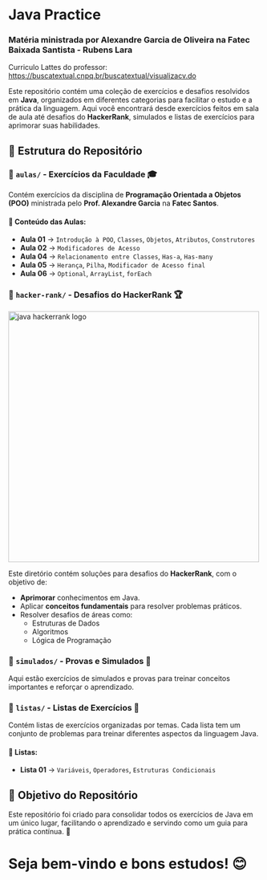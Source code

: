 # Java Practice
<h3>Matéria ministrada por Alexandre Garcia de Oliveira na Fatec Baixada Santista - Rubens Lara</h3>

Curriculo Lattes do professor: https://buscatextual.cnpq.br/buscatextual/visualizacv.do

Este repositório contém uma coleção de exercícios e desafios resolvidos em **Java**, organizados em diferentes categorias para facilitar o estudo e a prática da linguagem. Aqui você encontrará desde exercícios feitos em sala de aula até desafios do **HackerRank**, simulados e listas de exercícios para aprimorar suas habilidades.

## 📂 Estrutura do Repositório

### 📁 `aulas/` - Exercícios da Faculdade 🎓

Contém exercícios da disciplina de **Programação Orientada a Objetos (POO)** ministrada pelo **Prof. Alexandre Garcia** na **Fatec Santos**.

#### 📌 Conteúdo das Aulas:

- **Aula 01** → `Introdução à POO`, `Classes`, `Objetos`, `Atributos`, `Construtores`
- **Aula 02** → `Modificadores de Acesso`
- **Aula 04** → `Relacionamento entre Classes`, `Has-a`, `Has-many`
- **Aula 05** → `Herança`, `Pilha`, `Modificador de Acesso final`
- **Aula 06** → `Optional`, `ArrayList`, `forEach`

### 📁 `hacker-rank/` - Desafios do HackerRank 🏆

<img src="https://i.ytimg.com/vi/Hl-nKPUq6s4/hq720.jpg?sqp=-oaymwEhCK4FEIIDSFryq4qpAxMIARUAAAAAGAElAADIQj0AgKJD&rs=AOn4CLA7RBciqWI0I0YliHjCHSgmMfFnUA" alt="java hackerrank logo" width="500" height="auto" />

Este diretório contém soluções para desafios do **HackerRank**, com o objetivo de:

- **Aprimorar** conhecimentos em Java.
- Aplicar **conceitos fundamentais** para resolver problemas práticos.
- Resolver desafios de áreas como:
  - Estruturas de Dados
  - Algoritmos
  - Lógica de Programação

### 📁 `simulados/` - Provas e Simulados 📖

Aqui estão exercícios de simulados e provas para treinar conceitos importantes e reforçar o aprendizado.

### 📁 `listas/` - Listas de Exercícios 📜

Contém listas de exercícios organizadas por temas. Cada lista tem um conjunto de problemas para treinar diferentes aspectos da linguagem Java.

#### 🔹 Listas:

- **Lista 01** → `Variáveis`, `Operadores`, `Estruturas Condicionais`

## 📌 Objetivo do Repositório

Este repositório foi criado para consolidar todos os exercícios de Java em um único lugar, facilitando o aprendizado e servindo como um guia para prática contínua. 🚀

# Seja bem-vindo e bons estudos! 😊
